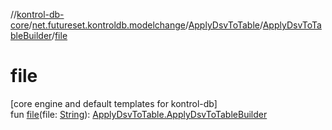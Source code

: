 //[kontrol-db-core](../../../../index.md)/[net.futureset.kontroldb.modelchange](../../index.md)/[ApplyDsvToTable](../index.md)/[ApplyDsvToTableBuilder](index.md)/[file](file.md)

# file

[core engine and default templates for kontrol-db]\
fun [file](file.md)(file: [String](https://kotlinlang.org/api/latest/jvm/stdlib/kotlin/-string/index.html)): [ApplyDsvToTable.ApplyDsvToTableBuilder](index.md)
